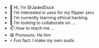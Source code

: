 - 👋 Hi, I’m @JadedDuck
- 👀 I’m interested in uses for my flipper zero 
- 🌱 I’m currently learning ethical hacking.
- 💞️ I’m looking to collaborate on ...
- 📫 How to reach me ...
- 😄 Pronouns: He him
- ⚡ Fun fact: I make my own sushi.

<!---
JadedDuck/JadedDuck is a ✨ special ✨ repository because its `README.md` (this file) appears on your GitHub profile.
You can click the Preview link to take a look at your changes.
--->
